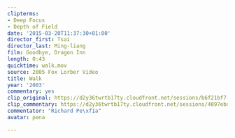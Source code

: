 ```yaml
---
clipterms:
- Deep Focus
- Depth of Field
date: '2015-03-20T11:37:30+01:00'
director_first: Tsai
director_last: Ming-liang
film: Goodbye, Dragon Inn
length: 0:43
quicktime: walk.mov
source: 2005 Fox Lorber Video
title: Walk
year: '2003'
commentary: yes
clip_original: https://d2y36twrtb17ty.cloudfront.net/sessions/b6f21bf7-afd8-4aed-a391-ae31015d4da2/616f4862-46cd-4024-b1de-ae31015d4dac-5f8b895b-84cd-4ebe-8c2c-ae31015d721f.mp4
clip_commentary: https://d2y36twrtb17ty.cloudfront.net/sessions/4097ebde-e0a1-43dd-b40e-ae31015d5562/5cbf5c61-c2ee-406b-8322-ae31015d5569-8161f9d5-4d7f-44de-8c5c-ae31015d7621.mp4
commentator: "Richard Pe\xf1a"
avatar: pena

---
```


